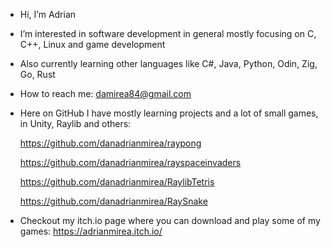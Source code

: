 - Hi, I’m Adrian
- I’m interested in software development in general mostly focusing on C, C++, Linux and game development
- Also currently learning other languages like C#, Java, Python, Odin, Zig, Go, Rust
- How to reach me: damirea84@gmail.com
- Here on GitHub I have mostly learning projects and a lot of small games, in Unity, Raylib and others:
 
  https://github.com/danadrianmirea/raypong
  
  https://github.com/danadrianmirea/rayspaceinvaders
  
  https://github.com/danadrianmirea/RaylibTetris
  
  https://github.com/danadrianmirea/RaySnake
  
- Checkout my itch.io page where you can download and play some of my games: https://adrianmirea.itch.io/

